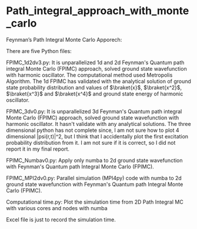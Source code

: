 # Path_integral_approach_with_monte_carlo
Feynman’s Path Integral Monte Carlo Apporech:

There are five Python files:

FPIMC_1d2dv3.py: It is unparallelized 1d and 2d Feynman's Quantum path integral Monte Carlo (FPIMC) approach, solved
          	 ground state wavefunction with harmonic oscillator. The computational method used Metropolis Algorithm.
		 The 1d FPIMC has validated with the analytical solution of ground state probability distribution and 
		 values of $\braket{x}$, $\braket{x^2}$, $\braket{x^3}$ and $\braket{x^4}$ and ground state energy of harmonic oscillator.
		
FPIMC_3dv0.py: It is unparallelized 3d Feynman's Quantum path integral Monte Carlo (FPIMC) approach, solved
               ground state wavefunction with harmonic oscillator. It hasn't validate with any analytical solutions. 
	       The three dimensional python has not complete since, I am not sure how to plot 4 dimensional |psi(r,t)|^2, 
	       but I think that I accidentally plot the first excitation probability distribution from it. I am not sure if it is 
	       correct, so I did not report it in my final report. 

FPIMC_Numbav0.py: Apply only numba to 2d ground state wavefunction with Feynman's Quantum path Integral Monte Carlo (FPIMC).

FPIMC_MPI2dv0.py: Parallel simulation (MPI4py) code with numba to 2d ground state wavefunction with Feynman's Quantum path Integral Monte Carlo (FPIMC).

Computational time.py: Plot the simulation time from 2D Path Integral MC with various cores and nodes with numba

Excel file is just to record the simulation time.
